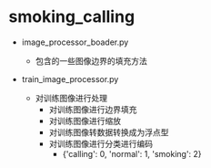 # smoking_calling
- image_processor_boader.py
  - 包含的一些图像边界的填充方法  
  
- train_image_processor.py
  - 对训练图像进行处理
    - 对训练图像进行边界填充
    - 对训练图像进行缩放
    - 对训练图像转数据转换成为浮点型
    - 对训练图像进行分类进行编码
      - {'calling': 0, 'normal': 1, 'smoking': 2}

